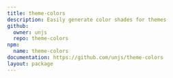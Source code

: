 ```yaml
---
title: theme-colors
description: Easily generate color shades for themes
github:
  owner: unjs
  repo: theme-colors
npm:
  name: theme-colors
documentation: https://github.com/unjs/theme-colors
layout: package
---
```

